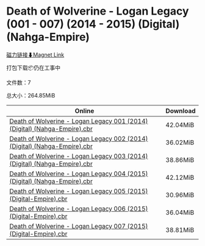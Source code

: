 # Death of Wolverine - Logan Legacy (001 - 007) (2014 - 2015) (Digital) (Nahga-Empire)

[磁力链接⬇Magnet Link](magnet:?xt=urn:btih:4c25eb3c62075bccad460f1647300a636c2c452e&dn=Death%20of%20Wolverine%20-%20Logan%20Legacy%20%28001%20-%20007%29%20%282014%20-%202015%29%20%28Digital%29%20%28Nahga-Empire%29)

打包下载📦仍在工事中

文件数：7

总大小：264.85MiB

Online | Download
--- | ---
[Death of Wolverine - Logan Legacy 001 (2014) (Digital) (Nahga-Empire).cbr](https://github.com/alicewish/markdown/blob/master/comic/Death-of-Wolverine-Logan-Legacy-001-2014-Digital-Nahga-Empire-cbr.md) | 42.04MiB
[Death of Wolverine - Logan Legacy 002 (2014) (Digital) (Nahga-Empire).cbr](https://github.com/alicewish/markdown/blob/master/comic/Death-of-Wolverine-Logan-Legacy-002-2014-Digital-Nahga-Empire-cbr.md) | 36.02MiB
[Death of Wolverine - Logan Legacy 003 (2014) (Digital) (Nahga-Empire).cbr](https://github.com/alicewish/markdown/blob/master/comic/Death-of-Wolverine-Logan-Legacy-003-2014-Digital-Nahga-Empire-cbr.md) | 38.86MiB
[Death of Wolverine - Logan Legacy 004 (2015) (Digital) (Nahga-Empire).cbr](https://github.com/alicewish/markdown/blob/master/comic/Death-of-Wolverine-Logan-Legacy-004-2015-Digital-Nahga-Empire-cbr.md) | 42.12MiB
[Death of Wolverine - Logan Legacy 005 (2015) (Digital-Empire).cbr](https://github.com/alicewish/markdown/blob/master/comic/Death-of-Wolverine-Logan-Legacy-005-2015-Digital-Empire-cbr.md) | 30.96MiB
[Death of Wolverine - Logan Legacy 006 (2015) (Digital-Empire).cbr](https://github.com/alicewish/markdown/blob/master/comic/Death-of-Wolverine-Logan-Legacy-006-2015-Digital-Empire-cbr.md) | 36.04MiB
[Death of Wolverine - Logan Legacy 007 (2015) (Digital-Empire).cbr](https://github.com/alicewish/markdown/blob/master/comic/Death-of-Wolverine-Logan-Legacy-007-2015-Digital-Empire-cbr.md) | 38.81MiB